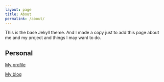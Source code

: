```yaml
---
layout: page
title: About
permalink: /about/
---
```


This is the base Jekyll theme. And I made a copy just to add this page about me and my project and things I may want to do.


## Personal

[My profile](https://github.com/vorthkor)

[My blog](https://vorthkor.github.io/victao-blog/)
